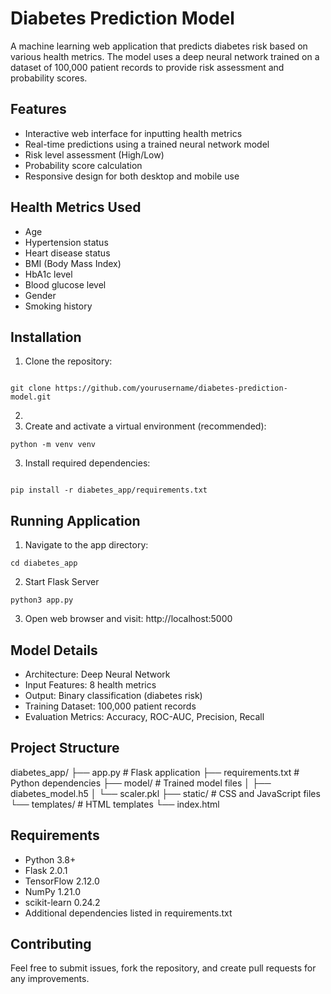 # Diabetes Prediction Model

A machine learning web application that predicts diabetes risk based on various health metrics. The model uses a deep neural network trained on a dataset of 100,000 patient records to provide risk assessment and probability scores.

## Features

- Interactive web interface for inputting health metrics
- Real-time predictions using a trained neural network model
- Risk level assessment (High/Low)
- Probability score calculation
- Responsive design for both desktop and mobile use

## Health Metrics Used

- Age
- Hypertension status
- Heart disease status
- BMI (Body Mass Index)
- HbA1c level
- Blood glucose level
- Gender
- Smoking history

## Installation

1. Clone the repository:

```

git clone https://github.com/yourusername/diabetes-prediction-model.git
```

2.
3. Create and activate a virtual environment (recommended):

```
python -m venv venv
```

3. Install required dependencies:

```

pip install -r diabetes_app/requirements.txt
```

## Running Application

1. Navigate to the app directory:

```
cd diabetes_app
```

2. Start Flask Server

```
python3 app.py
```

3. Open web browser and visit:
   http://localhost:5000

## Model Details

- Architecture: Deep Neural Network
- Input Features: 8 health metrics
- Output: Binary classification (diabetes risk)
- Training Dataset: 100,000 patient records
- Evaluation Metrics: Accuracy, ROC-AUC, Precision, Recall

## Project Structure

diabetes_app/
├── app.py # Flask application
├── requirements.txt # Python dependencies
├── model/ # Trained model files
│ ├── diabetes_model.h5
│ └── scaler.pkl
├── static/ # CSS and JavaScript files
└── templates/ # HTML templates
└── index.html

## Requirements

- Python 3.8+
- Flask 2.0.1
- TensorFlow 2.12.0
- NumPy 1.21.0
- scikit-learn 0.24.2
- Additional dependencies listed in requirements.txt

## Contributing

Feel free to submit issues, fork the repository, and create pull requests for any improvements.
